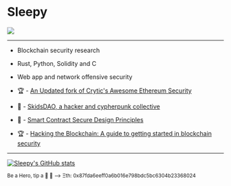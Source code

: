# Sleepy

![](https://media.giphy.com/media/DDwqcj5uTdFifg8zsn/giphy.gif)
____


- Blockchain security research
- Rust, Python, Solidity and C
- Web app and network offensive security

- 🏆 - [An Updated fork of Crytic's Awesome Ethereum Security](https://github.com/morphean-sec/awesome-ethereum-security)
- 🌱 - [SkidsDAO, a hacker and cypherpunk collective](https://discord.com/invite/NHNRUKMCz2)
- 👷 - [Smart Contract Secure Design Principles](https://github.com/morphean-sec/secure-smart-contract-design-principles)
- 🏆 - [Hacking the Blockchain: A guide to getting started in blockchain security](https://medium.com/immunefi/hacking-the-blockchain-an-ultimate-guide-4f34b33c6e8b)
____

[![Sleepy's GitHub stats](https://github-readme-stats.vercel.app/api?username=morphean-sec)](https://github.com/morphean-sec/github-readme-stats)

<sup>
Be a Hero, tip a 🍺 🙂 ⟶ Ξth: 0x87fda6eeff0a6b016e798bdc5bc6304b23368024
</sup>

